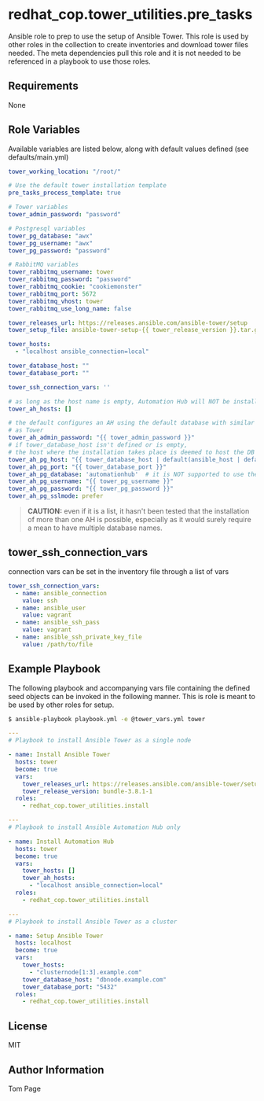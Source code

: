 # redhat_cop.tower_utilities.pre_tasks

Ansible role to prep to use the setup of Ansible Tower. This role is used by other roles in the collection to create inventories and download tower files needed. The meta dependencies pull this role and it is not needed to be referenced in a playbook to use those roles.

## Requirements

None

## Role Variables

Available variables are listed below, along with default values defined (see defaults/main.yml)

```yaml
tower_working_location: "/root/"

# Use the default tower installation template
pre_tasks_process_template: true

# Tower variables
tower_admin_password: "password"

# Postgresql variables
tower_pg_database: "awx"
tower_pg_username: "awx"
tower_pg_password: "password"

# RabbitMQ variables
tower_rabbitmq_username: tower
tower_rabbitmq_password: "password"
tower_rabbitmq_cookie: "cookiemonster"
tower_rabbitmq_port: 5672
tower_rabbitmq_vhost: tower
tower_rabbitmq_use_long_name: false

tower_releases_url: https://releases.ansible.com/ansible-tower/setup
tower_setup_file: ansible-tower-setup-{{ tower_release_version }}.tar.gz

tower_hosts:
  - "localhost ansible_connection=local"

tower_database_host: ""
tower_database_port: ""

tower_ssh_connection_vars: ''

# as long as the host name is empty, Automation Hub will NOT be installed
tower_ah_hosts: []

# the default configures an AH using the default database with similar defaults
# as Tower
tower_ah_admin_password: "{{ tower_admin_password }}"
# if tower_database_host isn't defined or is empty,
# the host where the installation takes place is deemed to host the DB
tower_ah_pg_host: "{{ tower_database_host | default(ansible_host | default(inventory_hostname), true) }}"
tower_ah_pg_port: "{{ tower_database_port }}"
tower_ah_pg_database: 'automationhub'  # it is NOT supported to use the same name as for Tower!
tower_ah_pg_username: "{{ tower_pg_username }}"
tower_ah_pg_password: "{{ tower_pg_password }}"
tower_ah_pg_sslmode: prefer
```

> **CAUTION:** even if it is a list, it hasn't been tested that the installation of more than one AH is possible,
	especially as it would surely require a mean to have multiple database names.

## tower_ssh_connection_vars

connection vars can be set in the inventory file through a list of vars

```yaml
tower_ssh_connection_vars:
  - name: ansible_connection
    value: ssh
  - name: ansible_user
    value: vagrant
  - name: ansible_ssh_pass
    value: vagrant
  - name: ansible_ssh_private_key_file
    value: /path/to/file
```

## Example Playbook

The following playbook and accompanying vars file containing the defined seed objects can be invoked in the following manner. This is role is meant to be used by other roles for setup.

```sh
$ ansible-playbook playbook.yml -e @tower_vars.yml tower
```

```yaml
---
# Playbook to install Ansible Tower as a single node

- name: Install Ansible Tower
  hosts: tower
  become: true
  vars:
    tower_releases_url: https://releases.ansible.com/ansible-tower/setup-bundle
    tower_release_version: bundle-3.8.1-1
  roles:
    - redhat_cop.tower_utilities.install
```

```yaml
---
# Playbook to install Ansible Automation Hub only

- name: Install Automation Hub
  hosts: tower
  become: true
  vars:
    tower_hosts: []
    tower_ah_hosts:
      - "localhost ansible_connection=local"
  roles:
    - redhat_cop.tower_utilities.install
```

```yaml
---
# Playbook to install Ansible Tower as a cluster

- name: Setup Ansible Tower
  hosts: localhost
  become: true
  vars:
    tower_hosts:
      - "clusternode[1:3].example.com"
    tower_database_host: "dbnode.example.com"
    tower_database_port: "5432"
  roles:
    - redhat_cop.tower_utilities.install
```

## License

MIT

## Author Information

Tom Page
